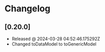 # Changelog

## [0.20.0]

- Released @ 2024-03-28 04:52:46.175292Z
- Changed toDataModel to toGenericModel
